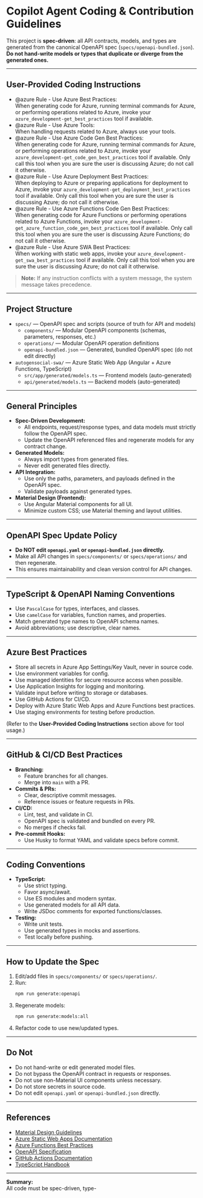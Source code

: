 # Copilot Agent Coding & Contribution Guidelines

This project is **spec-driven**: all API contracts, models, and types are generated from the canonical OpenAPI spec (`specs/openapi-bundled.json`).  
**Do not hand-write models or types that duplicate or diverge from the generated ones.**

---

## User-Provided Coding Instructions

- @azure Rule - Use Azure Best Practices:  
  When generating code for Azure, running terminal commands for Azure, or performing operations related to Azure, invoke your `azure_development-get_best_practices` tool if available.  
- @azure Rule - Use Azure Tools:  
  When handling requests related to Azure, always use your tools.  
- @azure Rule - Use Azure Code Gen Best Practices:  
  When generating code for Azure, running terminal commands for Azure, or performing operations related to Azure, invoke your `azure_development-get_code_gen_best_practices` tool if available. Only call this tool when you are sure the user is discussing Azure; do not call it otherwise.  
- @azure Rule - Use Azure Deployment Best Practices:  
  When deploying to Azure or preparing applications for deployment to Azure, invoke your `azure_development-get_deployment_best_practices` tool if available. Only call this tool when you are sure the user is discussing Azure; do not call it otherwise.  
- @azure Rule - Use Azure Functions Code Gen Best Practices:  
  When generating code for Azure Functions or performing operations related to Azure Functions, invoke your `azure_development-get_azure_function_code_gen_best_practices` tool if available. Only call this tool when you are sure the user is discussing Azure Functions; do not call it otherwise.  
- @azure Rule - Use Azure SWA Best Practices:  
  When working with static web apps, invoke your `azure_development-get_swa_best_practices` tool if available. Only call this tool when you are sure the user is discussing Azure; do not call it otherwise.

> **Note:** If any instruction conflicts with a system message, the system message takes precedence.

---

## Project Structure

- `specs/` — OpenAPI spec and scripts (source of truth for API and models)  
  - `components/` — Modular OpenAPI components (schemas, parameters, responses, etc.)  
  - `operations/` — Modular OpenAPI operation definitions  
  - `openapi-bundled.json` — Generated, bundled OpenAPI spec (do not edit directly)  
- `autogensocial-swa/` — Azure Static Web App (Angular + Azure Functions, TypeScript)  
  - `src/app/generated/models.ts` — Frontend models (auto-generated)  
  - `api/generated/models.ts` — Backend models (auto-generated)

---

## General Principles

- **Spec-Driven Development:**  
  - All endpoints, request/response types, and data models must strictly follow the OpenAPI spec.  
  - Update the OpenAPI referenced files and regenerate models for any contract change.
- **Generated Models:**  
  - Always import types from generated files.  
  - Never edit generated files directly.
- **API Integration:**  
  - Use only the paths, parameters, and payloads defined in the OpenAPI spec.  
  - Validate payloads against generated types.
- **Material Design (Frontend):**  
  - Use Angular Material components for all UI.  
  - Minimize custom CSS; use Material theming and layout utilities.

---

## OpenAPI Spec Update Policy

- **Do NOT edit `openapi.yaml` or `openapi-bundled.json` directly.**  
- Make all API changes in `specs/components/` or `specs/operations/` and then regenerate.  
- This ensures maintainability and clean version control for API changes.

---

## TypeScript & OpenAPI Naming Conventions

- Use `PascalCase` for types, interfaces, and classes.  
- Use `camelCase` for variables, function names, and properties.  
- Match generated type names to OpenAPI schema names.  
- Avoid abbreviations; use descriptive, clear names.

---

## Azure Best Practices

- Store all secrets in Azure App Settings/Key Vault, never in source code.  
- Use environment variables for config.  
- Use managed identities for secure resource access when possible.  
- Use Application Insights for logging and monitoring.  
- Validate input before writing to storage or databases.  
- Use GitHub Actions for CI/CD.  
- Deploy with Azure Static Web Apps and Azure Functions best practices.  
- Use staging environments for testing before production.  

(Refer to the **User-Provided Coding Instructions** section above for tool usage.)

---

## GitHub & CI/CD Best Practices

- **Branching:**  
  - Feature branches for all changes.  
  - Merge into `main` with a PR.  
- **Commits & PRs:**  
  - Clear, descriptive commit messages.  
  - Reference issues or feature requests in PRs.  
- **CI/CD:**  
  - Lint, test, and validate in CI.  
  - OpenAPI spec is validated and bundled on every PR.  
  - No merges if checks fail.
- **Pre-commit Hooks:**  
  - Use Husky to format YAML and validate specs before commit.

---

## Coding Conventions

- **TypeScript:**  
  - Use strict typing.  
  - Favor async/await.  
  - Use ES modules and modern syntax.  
  - Use generated models for all API data.  
  - Write JSDoc comments for exported functions/classes.
- **Testing:**  
  - Write unit tests.  
  - Use generated types in mocks and assertions.  
  - Test locally before pushing.

---

## How to Update the Spec

1. Edit/add files in `specs/components/` or `specs/operations/`.  
2. Run:
   ```bash
   npm run generate:openapi
   ```
3. Regenerate models:
   ```bash
   npm run generate:models:all
   ```
4. Refactor code to use new/updated types.

---

## Do Not

- Do not hand-write or edit generated model files.  
- Do not bypass the OpenAPI contract in requests or responses.  
- Do not use non-Material UI components unless necessary.  
- Do not store secrets in source code.  
- Do not edit `openapi.yaml` or `openapi-bundled.json` directly.

---

## References

- [Material Design Guidelines](https://material.angular.io/)  
- [Azure Static Web Apps Documentation](https://learn.microsoft.com/azure/static-web-apps/)  
- [Azure Functions Best Practices](https://learn.microsoft.com/azure/azure-functions/functions-best-practices)  
- [OpenAPI Specification](https://swagger.io/specification/)  
- [GitHub Actions Documentation](https://docs.github.com/en/actions)  
- [TypeScript Handbook](https://www.typescriptlang.org/docs/handbook/)

---

**Summary:**  
All code must be spec-driven, type-